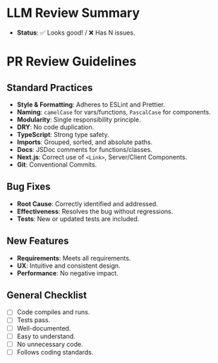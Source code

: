 # LLM Review Summary

*   **Status**: ✅ Looks good! / ❌ Has N issues.

# PR Review Guidelines

## Standard Practices

*   **Style & Formatting**: Adheres to ESLint and Prettier.
*   **Naming**: `camelCase` for vars/functions, `PascalCase` for components.
*   **Modularity**: Single responsibility principle.
*   **DRY**: No code duplication.
*   **TypeScript**: Strong type safety.
*   **Imports**: Grouped, sorted, and absolute paths.
*   **Docs**: JSDoc comments for functions/classes.
*   **Next.js**: Correct use of `<Link>`, Server/Client Components.
*   **Git**: Conventional Commits.

## Bug Fixes

*   **Root Cause**: Correctly identified and addressed.
*   **Effectiveness**: Resolves the bug without regressions.
*   **Tests**: New or updated tests are included.

## New Features

*   **Requirements**: Meets all requirements.
*   **UX**: Intuitive and consistent design.
*   **Performance**: No negative impact.

## General Checklist

- [ ] Code compiles and runs.
- [ ] Tests pass.
- [ ] Well-documented.
- [ ] Easy to understand.
- [ ] No unnecessary code.
- [ ] Follows coding standards.